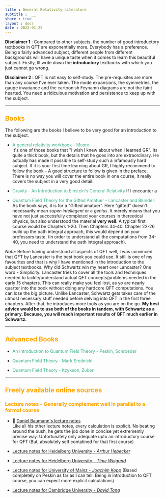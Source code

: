 ```yaml
---
title : General Relativity Literature
subtitle :  __
share : true
layout : docs
date : 2022-01-25
---
```


**Disclaimer 1** :  Compared to other subjects, the number of good introductory textbooks in QFT are exponentially more. Everybody has a preference. Being a fairly advanced subject, different people from different backgrounds will have a unique taste when it comes to learn this beautiful subject. Firstly, Ill write down the **introductory** textbooks with which you just cannot go wrong.

**Disclaimer 2** : QFT is not easy to self-study. The pre-requisites are more than any course I've ever taken. The mode expansions, the symmetries, the gauge invariance and the cartoonish Feynamn diagrams are not the faint hearted. You need a ridiculous motivation and persistence to keep up with the subject. 
<hr>

## <span style="color:orange"> Books  </span>
The following are the books I believe to be very good for an introduction to the subject.

- <span style = "color:#3db18b"> A general relativity workbook - Moore </span> <br>
It's one of those books that "I wish I knew about when I learned GR". Its quite a thick book, but the details that he goes into are extraordinary. He actually has made it possible to self-study such a infamously hard subject. If it is your first time learning about GR, I highly recommend to follow the book - A good structure to follow is given in the preface. There is no way you will cover the entire book in one course, it really covers the subject in a very good detail. 

- <span style="color:#3db18b"> Gravity - An Introduction to Einstein's General Relativity  </span>
If I encounter a 

- <span style = "color:#3db18b"> Quantum Field Theory for the Gifted Amatuer - Lancaster and Blundell </span> <br> As the book says, it is for a "Gifted amatuer". Here "gifted" doesn't necessarily mean *super-intellegent* or a *genius*. It merely means that you have not just successfully completed your courses in thereotical physics, but also understood the material **very well**. A typical first course would be Chapters 1-20. Then Chapters 34-40. Chapter 22-26 build up the path integral approach, this would depend on your professors taste. (In order to understand all the computations from 34-40, you need to understand the path integral approach).

*Note*:  Before having understood all aspects of QFT well, I was convinced that QFT by Lancaster is the best book you could use. It still is one of my favourites and that is why I have mentioned in the introduction to the subject textbooks. Why did Schwartz win my heart over Lancaster? One word - Simplicity. Lancaster tries to cover all the tools and techniques needed to tackle/understand actual QFT concepts/problems needed in the early 15 chapters. This can really make you feel lost, as yo are nearly quarter into the book without doing any hardcore QFT computations. You can lose the big picture. Unlike Lancaster, Schwartz gets takes care of the utmost necessary stuff needed before delving into QFT in the first three chapters. After that, he introduces more tools as you are on the go.
**My best advice would be to use both of the books in tandem, with Schwartz as a primary. Because, you will reach important results of QFT much earlier in Schwartz.**

<hr>

## <span style="color:orange"> Advanced Books  </span>

- <span style = "color:#3db18b"> An Introduction to Quantum Field Theory - Peskin, Schroeder</span> <br>

- <span style = "color:#3db18b"> Quantum Field Theory - Mark Srednicki </span> <br>

- <span style = "color:#3db18b"> Quantum Field Theory - Itzykson, Zuber </span> <br>

<hr>

## <span style="color:orange">Freely available online sources</span>

### <span style="color:orange"> Lecture notes - Generally complement well in parallel to a formal course </span>

- :star2: [Daniel Baumann's lecture notes](http://cosmology.amsterdam/qft/) <br>
Like all his other lecture notes, every calculation is explicit. No beating around the bush, he gets the job done in concise yet extrememly precise way. Unfortunately only adequate upto an introductory course for QFT (But, absolutely self contatined for that first course)

- [Lecture notes for Heidelberg University - _Arthur Hebecker_](https://www.thphys.uni-heidelberg.de/~hebecker/QFTI/Skript/main.pdf)

- [Lecture notes for Heidelberg University - _Time Weigand_](https://www.thphys.uni-heidelberg.de/~weigand/QFT2-14/SkriptQFT2.pdf)

- [Lecture notes for University of Mainz - *Joachim Kopp*](https://www.staff.uni-mainz.de/jkopp/qft2-2016-material/lecture-notes.pdf) (Based completely on Peskin as far as I can tell. Being in introduction to QFT course, you can expect more explicit calculations)

- [Lecture notes for Cambridge University - *David Tong*](https://www.damtp.cam.ac.uk/user/tong/qft/qft.pdf)